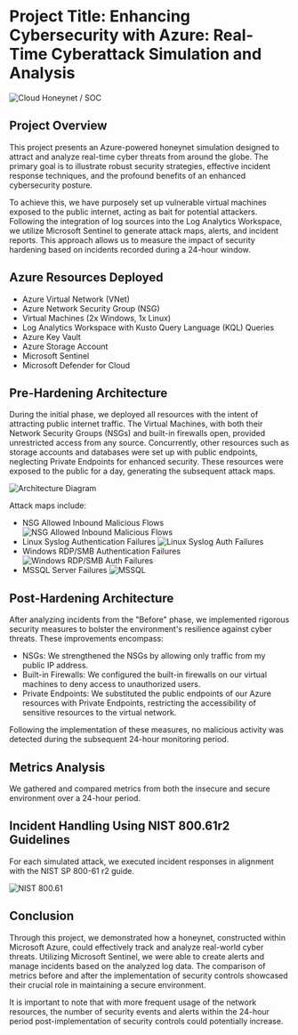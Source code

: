# Project Title: Enhancing Cybersecurity with Azure: Real-Time Cyberattack Simulation and Analysis

![Cloud Honeynet / SOC](INSERT_URL)

## Project Overview

This project presents an Azure-powered honeynet simulation designed to attract and analyze real-time cyber threats from around the globe. The primary goal is to illustrate robust security strategies, effective incident response techniques, and the profound benefits of an enhanced cybersecurity posture. 

To achieve this, we have purposely set up vulnerable virtual machines exposed to the public internet, acting as bait for potential attackers. Following the integration of log sources into the Log Analytics Workspace, we utilize Microsoft Sentinel to generate attack maps, alerts, and incident reports. This approach allows us to measure the impact of security hardening based on incidents recorded during a 24-hour window.

## Azure Resources Deployed

- Azure Virtual Network (VNet)
- Azure Network Security Group (NSG)
- Virtual Machines (2x Windows, 1x Linux)
- Log Analytics Workspace with Kusto Query Language (KQL) Queries
- Azure Key Vault
- Azure Storage Account
- Microsoft Sentinel
- Microsoft Defender for Cloud

## Pre-Hardening Architecture

During the initial phase, we deployed all resources with the intent of attracting public internet traffic. The Virtual Machines, with both their Network Security Groups (NSGs) and built-in firewalls open, provided unrestricted access from any source. Concurrently, other resources such as storage accounts and databases were set up with public endpoints, neglecting Private Endpoints for enhanced security. These resources were exposed to the public for a day, generating the subsequent attack maps.

![Architecture Diagram](INSERT_URL)

Attack maps include:

- NSG Allowed Inbound Malicious Flows ![NSG Allowed Inbound Malicious Flows](INSERT_URL)
- Linux Syslog Authentication Failures ![Linux Syslog Auth Failures](INSERT_URL)
- Windows RDP/SMB Authentication Failures ![Windows RDP/SMB Auth Failures](INSERT_URL)
- MSSQL Server Failures ![MSSQL](INSERT_URL)

## Post-Hardening Architecture

After analyzing incidents from the "Before" phase, we implemented rigorous security measures to bolster the environment's resilience against cyber threats. These improvements encompass:

- NSGs: We strengthened the NSGs by allowing only traffic from my public IP address.
- Built-in Firewalls: We configured the built-in firewalls on our virtual machines to deny access to unauthorized users.
- Private Endpoints: We substituted the public endpoints of our Azure resources with Private Endpoints, restricting the accessibility of sensitive resources to the virtual network.

Following the implementation of these measures, no malicious activity was detected during the subsequent 24-hour monitoring period.

## Metrics Analysis

We gathered and compared metrics from both the insecure and secure environment over a 24-hour period.

## Incident Handling Using NIST 800.61r2 Guidelines

For each simulated attack, we executed incident responses in alignment with the NIST SP 800-61 r2 guide.

![NIST 800.61](INSERT_URL)

## Conclusion

Through this project, we demonstrated how a honeynet, constructed within Microsoft Azure, could effectively track and analyze real-world cyber threats. Utilizing Microsoft Sentinel, we were able to create alerts and manage incidents based on the analyzed log data. The comparison of metrics before and after the implementation of security controls showcased their crucial role in maintaining a secure environment.

It is important to note that with more frequent usage of the network resources, the number of security events and alerts within the 24-hour period post-implementation of security controls could potentially increase.
